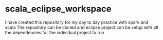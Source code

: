 # scala_eclipse_workspace

I have created this repository for my day to day practice with spark and scala 
The repository can be cloned and eclipse project can be setup with all the dependencies for the individual project to run

